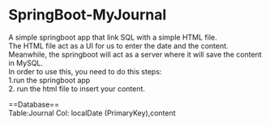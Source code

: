 # SpringBoot-MyJournal
A simple springboot app that link SQL with a simple HTML file. <br/>
The HTML file act as a UI for us to enter the date and the content.<br/>
Meanwhile, the springboot will act as a server where it will save the content in MySQL.<br/>
In order to use this, you need to do this steps:<br/>
1.run the springboot app <br/>
2. run the html file to insert your content. <br/>

==Database==<br/>
Table:Journal
Col: localDate (PrimaryKey),content
